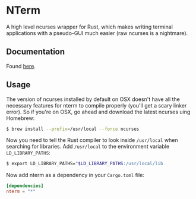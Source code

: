 
# NTerm

A high level ncurses wrapper for Rust, which makes writing terminal applications with a pseudo-GUI much easier (raw ncurses is a nightmare).

## Documentation

Found [here](https://gravityscore.github.io/NTerm/nterm/index.html).

## Usage

The version of ncurses installed by default on OSX doesn't have all the necessary features for nterm to compile properly (you'll get a scary linker error). So if you're on OSX, go ahead and download the latest ncurses uing Homebrew:

```bash
$ brew install --prefix=/usr/local --force ncurses
```

Now you need to tell the Rust compiler to look inside `/usr/local` when searching for libraries. Add `/usr/local` to the environment variable `LD_LIBRARY_PATHS`:

```bash
$ export LD_LIBRARY_PATHS="$LD_LIBRARY_PATHS:/usr/local/lib
```

Now add nterm as a dependency in your `Cargo.toml` file:

```toml
[dependencies]
nterm = "*"
```
